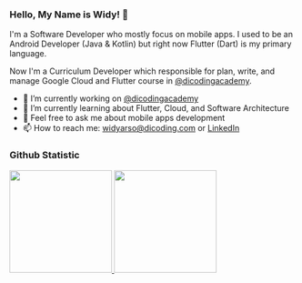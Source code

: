 ### Hello, My Name is Widy! 👋

I'm a Software Developer who mostly focus on mobile apps. I used to be an Android Developer (Java & Kotlin) but right now Flutter (Dart) is my primary language.

Now I'm a Curriculum Developer which responsible for plan, write, and manage Google Cloud and Flutter course in <a href="https://github.com/dicodingacademy">@dicodingacademy</a>.

- 🔭 I’m currently working on <a href="https://github.com/dicodingacademy">@dicodingacademy</a>
- 🌱 I’m currently learning about Flutter, Cloud, and Software Architecture
- 💬 Feel free to ask me about mobile apps development
- 📫 How to reach me: widyarso@dicoding.com or <a href="https://www.linkedin.com/in/widdyjp/">LinkedIn</a>

### Github Statistic
<p align="left">
<a href="https://github.com/dimasmds">
  <img height="180em" src="https://github-readme-stats-eight-theta.vercel.app/api?username=LittleFireflies&show_icons=true&theme=vue&include_all_commits=true&count_private=true"/>
  <img height="180em" src="https://github-readme-stats-eight-theta.vercel.app/api/top-langs/?username=LittleFireflies&layout=compact&langs_count=8&theme=vue"/>
</a>
</p>

<!--
**LittleFireflies/LittleFireflies** is a ✨ _special_ ✨ repository because its `README.md` (this file) appears on your GitHub profile.

Here are some ideas to get you started:

- 🔭 I’m currently working on ...
- 🌱 I’m currently learning ...
- 👯 I’m looking to collaborate on ...
- 🤔 I’m looking for help with ...
- 💬 Ask me about ...
- 📫 How to reach me: ...
- 😄 Pronouns: ...
- ⚡ Fun fact: ...
-->
